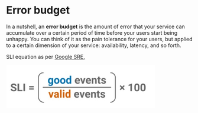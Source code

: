 # Error budget

In a nutshell, an **error budget** is the amount of error that your service can accumulate over a certain period of time before your users start being unhappy. You can think of it as the pain tolerance for your users, but applied to a certain dimension of your service: availability, latency, and so forth.

SLI equation as per [Google SRE](https://sre.google/resources/practices-and-processes/art-of-slos/),

![sli](https://github.com/srirymec/devops-sre-learning/blob/main/SRE/images/sli.jpg)

